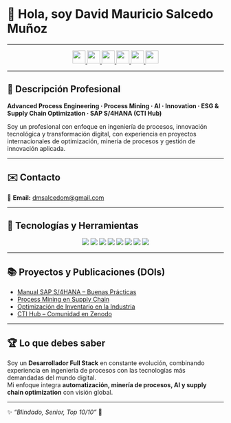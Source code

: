 # 👋 Hola, soy David Mauricio Salcedo Muñoz  

---
<p align="center">

  <!-- ORCID -->
  <a href="https://orcid.org/0009-0004-8289-2432" target="_blank">
    <img src="https://img.shields.io/badge/ORCID-?style=social&logo=orcid" height="30" />
  </a>

  <!-- Zenodo -->
  <a href="https://zenodo.org/communities/sti-hub-ai-processmining-supplychain-esg/" target="_blank">
    <img src="https://img.shields.io/badge/Zenodo-?style=social&logo=zenodo" height="30" />
  </a>

  <!-- Credly -->
  <a href="https://www.credly.com/users/dmsalcedom" target="_blank">
    <img src="https://img.shields.io/badge/Credly-?style=social&logo=credly" height="30" />
  </a>

  <!-- Coursera -->
  <a href="https://www.coursera.org/user/897e9a6b058fed73e715753d465de838" target="_blank">
    <img src="https://img.shields.io/badge/Coursera-?style=social&logo=coursera" height="30" />
  </a>

  <!-- LinkedIn -->
  <a href="https://www.linkedin.com/in/dm-slcm06/" target="_blank">
    <img src="https://img.shields.io/badge/LinkedIn-?style=social&logo=linkedin" height="30" />
  </a>

  <!-- GitHub -->
  <a href="https://github.com/dmsalcedom" target="_blank">
    <img src="https://img.shields.io/badge/GitHub-?style=social&logo=github" height="30" />
  </a>

</p>

 

  


---

## 🧾 Descripción Profesional  
**Advanced Process Engineering · Process Mining · AI · Innovation · ESG & Supply Chain Optimization · SAP S/4HANA (CTI Hub)**  

Soy un profesional con enfoque en ingeniería de procesos, innovación tecnológica y transformación digital, con experiencia en proyectos internacionales de optimización, minería de procesos y gestión de innovación aplicada.

---

## ✉️ Contacto  
📩 **Email:** dmsalcedom@gmail.com  

---

## 🚀 Tecnologías y Herramientas  

<p align="center">
  <img src="https://img.shields.io/badge/Python-3776AB?logo=python&logoColor=white" />
  <img src="https://img.shields.io/badge/MATLAB-orange?logo=mathworks&logoColor=white" />
  <img src="https://img.shields.io/badge/Celonis-2E74B5?logo=celonis&logoColor=white" />
  <img src="https://img.shields.io/badge/TensorFlow-FF6F00?logo=tensorflow&logoColor=white" />
  <img src="https://img.shields.io/badge/Docker-2496ED?logo=docker&logoColor=white" />
  <img src="https://img.shields.io/badge/Kubernetes-326CE5?logo=kubernetes&logoColor=white" />
  <img src="https://img.shields.io/badge/SAP-0FAAFF?logo=sap&logoColor=white" />
  <img src="https://img.shields.io/badge/Power%20BI-F2C811?logo=powerbi&logoColor=black" />
</p>

---

## 📚 Proyectos y Publicaciones (DOIs)
- [Manual SAP S/4HANA – Buenas Prácticas](https://doi.org/10.5281/zenodo.1234567)  
- [Process Mining en Supply Chain](https://doi.org/10.48550/arXiv.2401.00001)  
- [Optimización de Inventario en la Industria](https://doi.org/10.5281/zenodo.9876643)  
- [CTI Hub – Comunidad en Zenodo](https://zenodo.org/communities/sti-hub-ai-processmining-supplychain-esg/)  

---

## 🏆 Lo que debes saber  
Soy un **Desarrollador Full Stack** en constante evolución, combinando experiencia en ingeniería de procesos con las tecnologías más demandadas del mundo digital.  
Mi enfoque integra **automatización, minería de procesos, AI y supply chain optimization** con visión global.  

---

✨ _“Blindado, Senior, Top 10/10”_ 🚀
